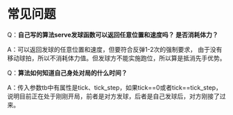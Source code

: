 # 常见问题

Q：**自己写的算法serve发球函数可以返回任意位置和速度吗？
是否消耗体力？**

A：可以返回发球的任意位置和速度，但要符合反弹1-2次的强制要求，
由于没有移动球拍，所以不消耗体力值。但发球方不能实施跑位，所以算是抵消先手优势。

Q：**算法如何知道自己身处对局的什么时间？**

A：传入参数tb中有属性是tick、tick_step，如果tick==0或者tick==tick_step，
说明目前正在处于刚刚开局，前者是对方发球，后者是自己发球后，对方刚接了过来。